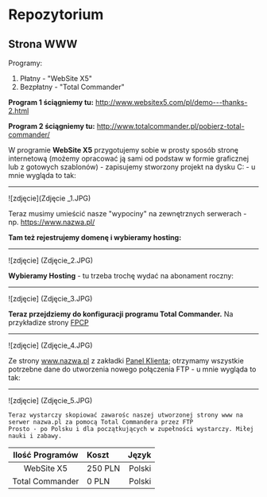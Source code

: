 # Repozytorium

## Strona WWW

Programy:

  1. Płatny - "WebSite X5"
  2. Bezpłatny - "Total Commander"

**Program 1 ściągniemy tu:** http://www.websitex5.com/pl/demo---thanks-2.html

**Program 2 ściągniemy tu:** http://www.totalcommander.pl/pobierz-total-commander/

  W programie **WebSite X5** przygotujemy sobie w prosty sposób stronę internetową (możemy opracować ją sami od podstaw w formie graficznej lub z gotowych szablonów) - zapisujemy stworzony projekt na dysku C: - u mnie wygląda to tak:
  
  -------------------------------------------------------------------------------------------------------------------

 ![zdjęcie](Zdjęcie _1.JPG)

Teraz musimy umieścić nasze "wypociny" na zewnętrznych serwerach - np. https://www.nazwa.pl/

**Tam też rejestrujemy domenę i wybieramy hosting:**

 -------------------------------------------------------------------------------------------------------------------

![zdjęcie] (Zdjęcie_2.JPG)


**Wybieramy Hosting** - tu trzeba trochę wydać na abonament roczny:

 -------------------------------------------------------------------------------------------------------------------

![zdjęcie] (Zdjęcie_3.JPG)

**Teraz przejdziemy do konfiguracji programu Total Commander.** Na przykładize strony [FPCP](http://www.psychotraumatologia.com.pl/)

 -------------------------------------------------------------------------------------------------------------------
![zdjęcie] (Zdjęcie_4.JPG)

  Ze strony www.nazwa.pl z zakładki [Panel Klienta](https://konto.nazwa.pl/zaloguj-sie.html?redirectUrl=https%3A%2F%2Fpanel.nazwa.pl%2F&skipGenerateAutologinToken=1); otrzymamy wszystkie potrzebne dane do utworzenia nowego połączenia FTP - u mnie wygląda to tak:
  
  -------------------------------------------------------------------------------------------------------------------
  ![zdjęcie] (Zdjęcie_5.JPG)

    Teraz wystarczy skopiować zawarośc naszej utworzonej strony www na serwer nazwa.pl za pomocą Total Commandera przez FTP
    Prosto - po Polsku i dla początkujących w zupełności wystarczy. Miłej nauki i zabawy.

  Ilość Programów    |        Koszt       |       Język
:-------------------:|:-------------------|-------------------:
                   WebSite X5 |    250 PLN         |     Polski
                   Total Commander |      0 PLN         |     Polski
